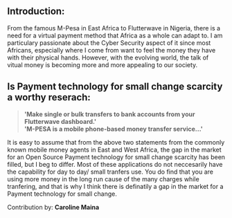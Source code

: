 ## Introduction:
From the famous M-Pesa in East Africa to Flutterwave in Nigeria, there is a need for a virtual payment method that Africa as a whole can adapt to. I am particulary passionate about the Cyber Security aspect of it since most Africans, especially where I come from want to feel the money they have with their physical hands. However, with the evolving world, the talk of vitual money is becoming more and more appealing to our society. 

## Is Payment technology for small change scarcity a worthy reserach: 
>**'Make single or bulk transfers to bank accounts from your Flutterwave dashboard.'**  
>**'M-PESA is a mobile phone-based money transfer service...'**

It is easy to assume that from the above two statements from the commonly known mobile money agents in East and West Africa, the gap in the market for an Open Source Payment technology for small change scarcity has been filled, but I beg to differ. Most of these applications do not neccesarily have the capability for day to day/ small tranfers use. You do find that you are using more money in the long run cause of the many charges while tranfering, and that is why I think there is definatily a gap in the market for a Payment technology for small change. 

Contribution by: **Caroline Maina**
